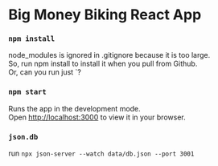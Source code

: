 # Big Money Biking React App

### `npm install`
node_modules is ignored in .gitignore because it is too large.\
So, run npm install to install it when you pull from Github.\
Or, can you run just `?

### `npm start`

Runs the app in the development mode.\
Open [http://localhost:3000](http://localhost:3000) to view it in your browser.

### `json.db`
run `npx json-server --watch data/db.json --port 3001`
